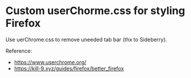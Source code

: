 # Custom userChorme.css for styling Firefox

Use uerChrome.css to remove uneeded tab bar (thx to Sideberry).

Reference: 
- https://www.userchrome.org/
- https://kill-9.xyz/guides/firefox/better_firefox 

